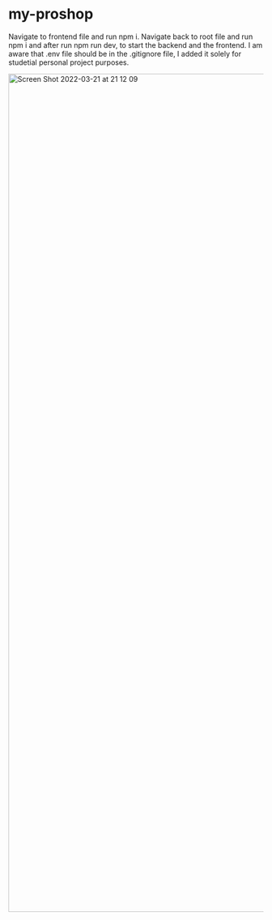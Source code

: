 # my-proshop
Navigate to frontend file and run npm i. 
Navigate back to root file and run npm i and after run npm run dev, to start the backend and the frontend.
I am aware that .env file should be in the .gitignore file, I added it solely for studetial personal project purposes.


<img width="1656" alt="Screen Shot 2022-03-21 at 21 12 09" src="https://user-images.githubusercontent.com/48482551/159346951-604eabeb-a1d7-4911-92f2-eec5ae890373.png">
